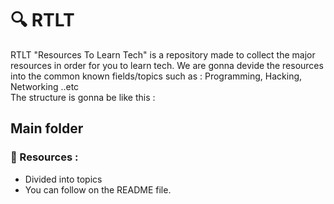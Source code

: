 # :mag: RTLT 
RTLT "Resources To Learn Tech"  is a repository made to collect the major resources in order for you to learn tech. 
We are gonna devide the resources into the common known fields/topics such as : Programming, Hacking, Networking ..etc
<br />
The structure is gonna be like this : 

## Main folder 
### :bookmark: Resources : 
* Divided into topics 
* You can follow on the README file. 





